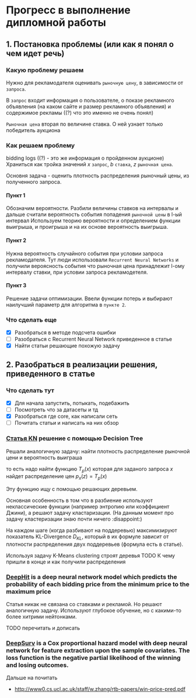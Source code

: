 # Прогресс в выполнение дипломной работы

## 1. Постановка проблемы (или как я понял о чем идет речь)

### Какую проблему решаем
Нужно для рекламодателя оценивать `рыночную цену`, в зависимости от `запроса`.

В `запрос` входит информация о пользователе, о показе рекламного объявления (на каком сайте и размер рекламного объявления) и содержимое рекламы ((?) что это именно не очень понял)

`Рыночная цена` вторая по величине ставка. О ней узнает только победитель аукциона

### Как решаем проблему

bidding logs ((?) - это же информация о пройденном аукционе)
Храниться как тройка значений *x* `запрос`, *b* `ставка`, *z* `рыночная цена`.

Основня задача - оценить плотность распределения рыночный цены, из полученного запроса.

#### Пункт 1
Обозначим вероятности.
Разбили величины ставков на интервалы и дальше считали вероятность события попадения `рыночной цены` в l-ый интервал
Используем теорию вероятности и определением функции выигрыша, и проигрыша и на их основе вероятность выигрыша.
#### Пункт 2
Нужна вероятность случайного события при условии запроса рекламодателя. Тут люди использовали `Recurrent Neural Networks` и получили вероясность события что рыночная цена принадлежит l-ому интервалу ставки, при условии запроса рекламодетеля.
#### Пункт 3
Решение задачи оптимизации. Ввели функции потерь и выбирают наилучший параметр для алгоритма в `пункте 2`.


### Что сделать еще
* [X] Разобраться в методе подсчета ошибки
* [ ] Разобраться с Recurrent Neural Network приведенное в статье
* [X] Найти статьи решающие похожую задачу

## 2. Разобраться в реализации решения, приведенного в статье

### Что сделать тут
* [X] Для начала запустить, потыкать, подебажить
* [ ] Посмотреть что за датасеты и тд
* [X] Разобраться где core, как написали сеть
* [ ] Почитать статьи и написать на них обзор

### [Статья KN](http://apex.sjtu.edu.cn/public/files/members/20160929/functional-bid-lands.pdf) решение с помощью Decision Tree

Решали аналогичную задачу: найти плотность распределение рыночной цени и вероятность выиграша

то есть надо найти функцию $T_p(x)$ которая для заданого запроса $x$ найдет распределение цен $p_x(z) = T_p(x)$

Эту функцию ищу с помощью решающих деревьем.

Основная особенность в том что в разбиение используют неклассические функции (например энтропию или коэффициент Джини), а решают задачу кластаризации. (На данным момент про задачу кластеризации знаю почти ничего :disappoint:)

На каждом шаге (когда разбивают на поддеревью) максимизируют показатель  KL-Divergence $D_{KL}$, который в их формуле зависит от плотности распределения двух поддеревьев (формула есть в статье).

Используя задачу K-Means clustering строят деревья
TODO К чему пришли в конце и как получили распределения

### [DeepHit](https://aaai.org/ocs/index.php/AAAI/AAAI18/paper/view/16160/15945) is a deep neural network model which predicts the probability of each bidding price from the minimum price to the maximum price

Статья никак не связана со ставками и рекламой. Но решают аналогичную задачу. Используют глубокое обучение, но с какими-то более хитрими нейтонками. 

TODO перечитать и дописать


### [DeepSurv](https://arxiv.org/pdf/1606.00931v3.pdf) is a Cox proportional hazard model with deep neural network  for feature extraction upon the sample covariates. The loss function is the negative partial likelihood of the winning and losing outcomes.

Дальше на почитать
- http://www0.cs.ucl.ac.uk/staff/w.zhang/rtb-papers/win-price-pred.pdf
